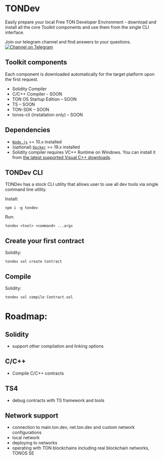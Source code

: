 # TONDev

Easily prepare your local Free TON Developer Environment - download and install all the core Toolkit components and use them from the single CLI interface.

Join our telegram channel and find answers to your questions.  
[![Channel on Telegram](https://img.shields.io/badge/chat-on%20telegram-9cf.svg)](https://t.me/freeton_sdk)

## Toolkit components

Each component is downloaded automatically for the target platform upon the first request.

- Solidity Compiler
- C/C++ Compiler - SOON
- TON OS Startup Edition – SOON
- TS – SOON
- TON-SDK – SOON
- tonos-cli (installation only) – SOON

## Dependencies

- [`Node.js`](https://nodejs.org/) >= 10.x installed
- (optional) [`Docker`](https://www.docker.com/)  >= 19.x installed
- Solidity compiler requires VC++ Runtime on Windows. You can install it from [the latest supported Visual C++ downloads](https://support.microsoft.com/en-us/topic/the-latest-supported-visual-c-downloads-2647da03-1eea-4433-9aff-95f26a218cc0).

## TONDev CLI

TONDev has a stock CLI utility that allows user to use all dev tools via single command line utility.

Install:

```shell
npm i -g tondev
```

Run:

```shell
tondev <tool> <command> ...args
```

## Create your first contract

Solidity:

```shell
tondev sol create Contract
```

## Compile

Solidity:

```shell
tondev sol compile Contract.sol
```

# Roadmap:

## Solidity
- support other compilation and linking options

## C/C++
- Compile C/C++ contracts

## TS4
- debug contracts with TS framework and tools

## Network support
- connection to main.ton.dev, net.ton.dev and custom network configurations
- local network
- deploying to networks
- operating with TON blockchains including real blockchain networks, TONOS SE


